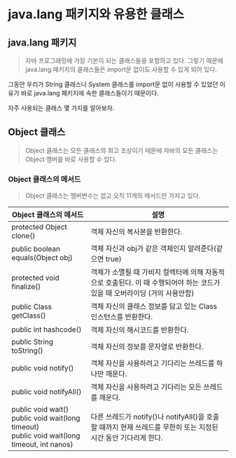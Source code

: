 # java.lang 패키지와 유용한 클래스



## java.lang 패키지

>   자바 프로그래밍에 가장 기본이 되는 클래스들을 포함하고 있다. 그렇기 때문에 java.lang 패키지의 클래스들은 import문 없이도 사용할 수 있게 되어 있다. 

그동안 우리가 String 클래스나 System 클래스를 import문 없이 사용할 수 있었던 이유가 바로 java.lang 패키지에 속한 클래스들이기 때문이다. 

자주 사용되는 클래스 몇 가지를 알아보자.

## Object 클래스

>   Object 클래스는 모든 클래스의 최고 조상이기 때문에 자바의 모든 클래스는 Object 멤버를 바로 사용할 수 있다.

### Object 클래스의 메서드

>   Object 클래스는 멤버변수는 없고 오직 11개의 메서드만 가지고 있다.

| Object 클래스의 메서드                                       | 설명                                                         |
| ------------------------------------------------------------ | ------------------------------------------------------------ |
| protected Object clone()                                     | 객체 자신의 복사본을 반환한다.                               |
| public boolean equals(Object obj)                            | 객체 자신과 obj가 같은 객체인지 알려준다(같으면 true)        |
| protected void finalize()                                    | 객체가 소멸될 때 가비지 컬렉터에 의해 자동적으로 호출된다. 이 때 수행되어야 하는 코드가 있을 때 오버라이딩 (거의 사용안함) |
| public Class getClass()                                      | 객체 자신의 클래스 정보를 담고 있는 Class 인스턴스를 반환한다. |
| public  int hashcode()                                       | 객체 자신의 해시코드를 반환한다.                             |
| public String toString()                                     | 객체 자신의 정보를 문자열로 반환한다.                        |
| public void notify()                                         | 객체 자신을 사용하려고 기다리는 쓰레드를 하나만 깨운다.      |
| public void notifyAll()                                      | 객체 자신을 사용하려고 기다리는 모든 쓰레드를 깨운다.        |
| public void wait()<br />public void wait(long timeout)<br />public void wait(long timeout, int nanos) | 다른 쓰레드가 notify()나 notifyAll()을 호출할 때까지 현재 쓰레드를 무한히 또는 지정된 시간 동안 기다리게 한다. |

